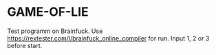 # GAME-OF-LIE
Test programm on Brainfuck.
Use https://rextester.com/l/brainfuck_online_compiler for run.
Input 1, 2 or 3 before start.

